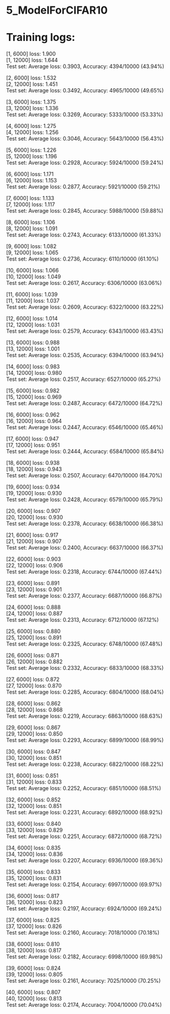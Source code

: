 # 5_ModelForCIFAR10


# Training logs:
[1,  6000] loss: 1.900 <br />
[1, 12000] loss: 1.644 <br />
Test set: Average loss: 0.3903, Accuracy: 4394/10000 (43.94%)<br />

[2,  6000] loss: 1.532<br />
[2, 12000] loss: 1.451<br />
Test set: Average loss: 0.3492, Accuracy: 4965/10000 (49.65%)<br />

[3,  6000] loss: 1.375<br />
[3, 12000] loss: 1.336<br />
Test set: Average loss: 0.3269, Accuracy: 5333/10000 (53.33%)<br />

[4,  6000] loss: 1.275<br />
[4, 12000] loss: 1.256<br />
Test set: Average loss: 0.3046, Accuracy: 5643/10000 (56.43%)<br />

[5,  6000] loss: 1.226<br />
[5, 12000] loss: 1.196<br />
Test set: Average loss: 0.2928, Accuracy: 5924/10000 (59.24%)<br />

[6,  6000] loss: 1.171<br />
[6, 12000] loss: 1.153<br />
Test set: Average loss: 0.2877, Accuracy: 5921/10000 (59.21%)<br />

[7,  6000] loss: 1.133<br />
[7, 12000] loss: 1.117<br />
Test set: Average loss: 0.2845, Accuracy: 5988/10000 (59.88%)<br />

[8,  6000] loss: 1.106<br />
[8, 12000] loss: 1.091<br />
Test set: Average loss: 0.2743, Accuracy: 6133/10000 (61.33%)<br />

[9,  6000] loss: 1.082<br />
[9, 12000] loss: 1.065<br />
Test set: Average loss: 0.2736, Accuracy: 6110/10000 (61.10%)<br />

[10,  6000] loss: 1.066<br />
[10, 12000] loss: 1.049<br />
Test set: Average loss: 0.2617, Accuracy: 6306/10000 (63.06%)<br />

[11,  6000] loss: 1.039<br />
[11, 12000] loss: 1.037<br />
Test set: Average loss: 0.2609, Accuracy: 6322/10000 (63.22%)<br />

[12,  6000] loss: 1.014<br />
[12, 12000] loss: 1.031<br />
Test set: Average loss: 0.2579, Accuracy: 6343/10000 (63.43%)<br />

[13,  6000] loss: 0.988<br />
[13, 12000] loss: 1.001<br />
Test set: Average loss: 0.2535, Accuracy: 6394/10000 (63.94%)<br />

[14,  6000] loss: 0.983<br />
[14, 12000] loss: 0.980<br />
Test set: Average loss: 0.2517, Accuracy: 6527/10000 (65.27%)<br />

[15,  6000] loss: 0.982<br />
[15, 12000] loss: 0.969<br />
Test set: Average loss: 0.2487, Accuracy: 6472/10000 (64.72%)<br />

[16,  6000] loss: 0.962<br />
[16, 12000] loss: 0.964<br />
Test set: Average loss: 0.2447, Accuracy: 6546/10000 (65.46%)<br />

[17,  6000] loss: 0.947<br />
[17, 12000] loss: 0.951<br />
Test set: Average loss: 0.2444, Accuracy: 6584/10000 (65.84%)<br />

[18,  6000] loss: 0.938<br />
[18, 12000] loss: 0.943<br />
Test set: Average loss: 0.2507, Accuracy: 6470/10000 (64.70%)<br />

[19,  6000] loss: 0.934<br />
[19, 12000] loss: 0.930<br />
Test set: Average loss: 0.2428, Accuracy: 6579/10000 (65.79%)<br />

[20,  6000] loss: 0.907<br />
[20, 12000] loss: 0.930<br />
Test set: Average loss: 0.2378, Accuracy: 6638/10000 (66.38%)<br />

[21,  6000] loss: 0.917<br />
[21, 12000] loss: 0.907<br />
Test set: Average loss: 0.2400, Accuracy: 6637/10000 (66.37%)<br />

[22,  6000] loss: 0.903<br />
[22, 12000] loss: 0.906<br />
Test set: Average loss: 0.2318, Accuracy: 6744/10000 (67.44%)<br />

[23,  6000] loss: 0.891<br />
[23, 12000] loss: 0.901<br />
Test set: Average loss: 0.2377, Accuracy: 6687/10000 (66.87%)<br />

[24,  6000] loss: 0.888<br />
[24, 12000] loss: 0.887<br />
Test set: Average loss: 0.2313, Accuracy: 6712/10000 (67.12%)<br />

[25,  6000] loss: 0.880<br />
[25, 12000] loss: 0.891<br />
Test set: Average loss: 0.2325, Accuracy: 6748/10000 (67.48%)<br />

[26,  6000] loss: 0.871<br />
[26, 12000] loss: 0.882<br />
Test set: Average loss: 0.2332, Accuracy: 6833/10000 (68.33%)<br />

[27,  6000] loss: 0.872<br />
[27, 12000] loss: 0.870<br />
Test set: Average loss: 0.2285, Accuracy: 6804/10000 (68.04%)<br />

[28,  6000] loss: 0.862<br />
[28, 12000] loss: 0.868<br />
Test set: Average loss: 0.2219, Accuracy: 6863/10000 (68.63%)<br />

[29,  6000] loss: 0.867<br />
[29, 12000] loss: 0.850<br />
Test set: Average loss: 0.2293, Accuracy: 6899/10000 (68.99%)<br />

[30,  6000] loss: 0.847<br />
[30, 12000] loss: 0.851<br />
Test set: Average loss: 0.2238, Accuracy: 6822/10000 (68.22%)<br />

[31,  6000] loss: 0.851<br />
[31, 12000] loss: 0.833<br />
Test set: Average loss: 0.2252, Accuracy: 6851/10000 (68.51%)<br />

[32,  6000] loss: 0.852<br />
[32, 12000] loss: 0.851<br />
Test set: Average loss: 0.2231, Accuracy: 6892/10000 (68.92%)<br />

[33,  6000] loss: 0.840<br />
[33, 12000] loss: 0.829<br />
Test set: Average loss: 0.2251, Accuracy: 6872/10000 (68.72%)<br />

[34,  6000] loss: 0.835<br />
[34, 12000] loss: 0.836<br />
Test set: Average loss: 0.2207, Accuracy: 6936/10000 (69.36%)<br />

[35,  6000] loss: 0.833<br />
[35, 12000] loss: 0.831<br />
Test set: Average loss: 0.2154, Accuracy: 6997/10000 (69.97%)<br />

[36,  6000] loss: 0.817<br />
[36, 12000] loss: 0.823<br />
Test set: Average loss: 0.2197, Accuracy: 6924/10000 (69.24%)<br />

[37,  6000] loss: 0.825<br />
[37, 12000] loss: 0.826<br />
Test set: Average loss: 0.2160, Accuracy: 7018/10000 (70.18%)<br />

[38,  6000] loss: 0.810<br />
[38, 12000] loss: 0.817<br />
Test set: Average loss: 0.2182, Accuracy: 6998/10000 (69.98%)<br />

[39,  6000] loss: 0.824<br />
[39, 12000] loss: 0.805<br />
Test set: Average loss: 0.2161, Accuracy: 7025/10000 (70.25%)<br />

[40,  6000] loss: 0.807<br />
[40, 12000] loss: 0.813<br />
Test set: Average loss: 0.2174, Accuracy: 7004/10000 (70.04%)
